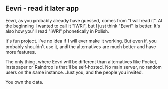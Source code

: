 ## Eevri - read it later app

Eevri, as you probably already have guessed, comes from "I will read it". At the beginning I wanted to call it "IWRI", but I just think "Eevri" is better. It's also how you'll read "IWRI" phonetically in Polish.

It's fun project. I've no idea if I will ever make it working. But even if, you probably shouldn't use it, and the alternatives are much better and have more features.

The only thing, where Eevri will be different than alternatives like Pocket, Instapaper or Raindrop is that'll be self-hosted. No main server, no random users on the same instance. Just you, and the people you invited.

You own the data.
